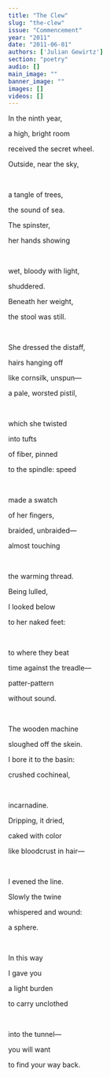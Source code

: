 ```yaml
---
title: "The Clew"
slug: "the-clew"
issue: "Commencement"
year: "2011"
date: "2011-06-01"
authors: ['Julian Gewirtz']
section: "poetry"
audio: []
main_image: ""
banner_image: ""
images: []
videos: []
---
```

In the ninth year,

 a high, bright room

 received the secret wheel.

 Outside, near the sky,

  

 a tangle of trees,

 the sound of sea.

 The spinster,

 her hands showing 

  

 wet, bloody with light,

 shuddered.

 Beneath her weight,

 the stool was still.

  

 She dressed the distaff,

 hairs hanging off

 like cornsilk, unspun—

 a pale, worsted pistil,

  

 which she twisted

 into tufts 

 of fiber, pinned

 to the spindle: speed 

  

 made a swatch 

 of her fingers, 

 braided, unbraided—

 almost touching

  

 the warming thread.

 Being lulled,

 I looked below

 to her naked feet:

  

 to where they beat

 time against the treadle—

 patter-pattern

 without sound.

  

 The wooden machine

 sloughed off the skein.

 I bore it to the basin:

 crushed cochineal,

  

 incarnadine.

 Dripping, it dried,

 caked with color

 like bloodcrust in hair—

  

 I evened the line.

 Slowly the twine

 whispered and wound:

 a sphere.

  

 In this way 

 I gave you 

 a light burden

 to carry unclothed

  

 into the tunnel—

 you will want

 to find your way back.

